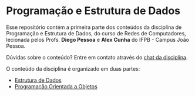 # Programação e Estrutura de Dados

Esse repositório contém a primeira parte dos conteúdos da disciplina de Programação e Estrutura de Dados, do curso de Redes de Computadores, lecionada pelos Profs. **Diego Pessoa** e **Alex Cunha** do IFPB - Campus João Pessoa. 

Dúvidas sobre o conteúdo? Entre em contato através do [chat da disciplina](https://chat.google.com/u/1/room/AAAABxoi_-w).

O conteúdo da disciplina é organizado em duas partes:

* [Estrutura de Dados]()
* [Programação Orientada a Objetos]()


